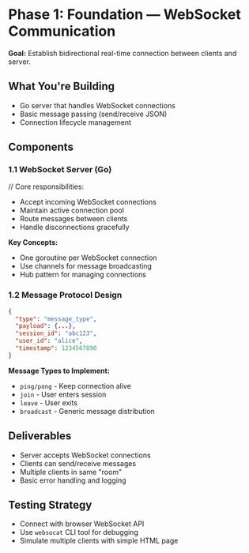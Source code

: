 # Phase 1: Foundation — WebSocket Communication

**Goal:** Establish bidirectional real-time connection between clients and server.

## What You're Building
- Go server that handles WebSocket connections
- Basic message passing (send/receive JSON)
- Connection lifecycle management

## Components

### 1.1 WebSocket Server (Go)
// Core responsibilities:
- Accept incoming WebSocket connections
- Maintain active connection pool
- Route messages between clients
- Handle disconnections gracefully

**Key Concepts:**
- One goroutine per WebSocket connection
- Use channels for message broadcasting
- Hub pattern for managing connections

### 1.2 Message Protocol Design
```json
{
  "type": "message_type",
  "payload": {...},
  "session_id": "abc123",
  "user_id": "alice",
  "timestamp": 1234567890
}
```

**Message Types to Implement:**
- `ping/pong` - Keep connection alive
- `join` - User enters session
- `leave` - User exits
- `broadcast` - Generic message distribution

## Deliverables
- Server accepts WebSocket connections
- Clients can send/receive messages
- Multiple clients in same "room"
- Basic error handling and logging

## Testing Strategy
- Connect with browser WebSocket API
- Use `websocat` CLI tool for debugging
- Simulate multiple clients with simple HTML page
